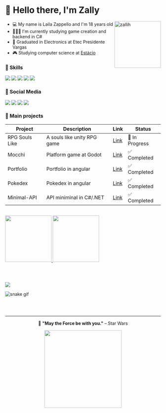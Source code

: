 # 💜 Hello there, I'm Zally

<div>
<img align="right" alt="zallih" width="150" src="https://github.com/zallih/Images/blob/main/zally.png?raw=true">
  
- 💻 My name is Laila Zappello and I'm 18 years old <br>
- 👩🏽‍💻 I'm currently studying game creation and backend in C#<br>
- 📖 Graduated in Electronics at Etec Presidente Vargas <br> 
- 🎮 Studying computer science at <a href= "https://estacio.br/">Estácio</a>
</div>
<div>
    <h3>💜 Skills</h3>
    <img src="https://img.shields.io/badge/.NET-5C2D91?style=for-the-badge&logo=.net&logoColor=white" />
    <img src="https://img.shields.io/badge/Angular-DD0031?style=for-the-badge&logo=angular&logoColor=white" />
    <img src="https://img.shields.io/badge/C%23-239120?style=for-the-badge&logo=c-sharp&logoColor=white" />
    <img src="https://img.shields.io/badge/Linux-000?style=for-the-badge&logo=linux&logoColor=FCC624" />
    <img src="https://img.shields.io/badge/GIT-E44C30?style=for-the-badge&logo=git&logoColor=white" />
<br />
    <h3>💜 Social Media</h3>
    <a href="https://www.instagram.com/zzappiello.o/"><img src="https://img.shields.io/badge/-Instagram-%23E4405F?style=for-the-badge&logo=instagram&logoColor=white" /></a>
    <a href="mailto:lailazappiello90@gmail.com"><img src="https://img.shields.io/badge/Gmail-333333?style=for-the-badge&logo=gmail&logoColor=red" /></a>
    <a href="https://wa.me/5511981642627"><img src="https://img.shields.io/badge/WhatsApp-25D366?style=for-the-badge&logo=whatsapp&logoColor=white" /></a>
    <a href="https://www.linkedin.com/in/laila-zappiello/" target="_blank"><img src="https://img.shields.io/badge/-LinkedIn-%230077B5?style=for-the-badge&logo=linkedin&logoColor=white" target="_blank"></a> 
<br />
    <h3>💜 Main projects</h3>

<table>
  <thead>
    <tr>
      <th>Project</th>
      <th>Description</th>
      <th>Link</th>
      <th>Status</th>
    </tr>
  </thead>
  <tbody>
    <tr>
      <td>RPG Souls Like</td>
      <td>A souls like unity RPG game</td>
      <td><a href="https://github.com/zallih/Souls-Like">Link</a></td>
      <td>🚧 In Progress</td> 
    </tr>
    <tr>
      <td>Mocchi</td>
      <td>Platform game at Godot</td>
      <td><a href="https://github.com/zallih/Mocchi">Link</a></td>
      <td>✅ Completed</td>
    </tr>
    <tr>
      <td>Portfolio</td>
      <td>Portfolio in angular</td>
      <td><a href="https://portfolio-zallih.vercel.app/">Link</a></td>
      <td>✅ Completed</td>
    </tr>
    <tr>
      <td>Pokedex</td>
      <td>Pokedex in angular</td>
      <td><a href="https://poke-dex-zeta.vercel.app/">Link</a></td>
      <td>✅ Completed</td>
    </tr>
    <tr>
      <td>Minimal-API</td>
      <td>API miniminal in C#/.NET</td>
      <td><a href="https://github.com/ZallyS2/minimal-api">Link</a></td>
      <td>✅ Completed</td>
    </tr>
    
  </tbody>
</table>

<br />
<div>
  <a href ="https://github.com/zallih">
    <img height="150em" src="https://github-readme-stats.vercel.app/api/top-langs/?username=ZallyS2&layout=compact&langs_count=7&theme=tokyonight"/>
    <img height="150em" src="https://github-readme-stats.vercel.app/api?username=ZallyS2&show_icons=true&theme=tokyonight"/>
  </a>
</div>

<br /><br />

</div>

<img src="https://github-profile-trophy.vercel.app/?username=ZallyS2&theme=tokyonight&no-bg=true" />

![snake gif](https://github.com/ZallyS2/ZallyS2/blob/output/github-contribution-grid-snake.svg)

</div>

<br /><br />

<hr>

<p align="center">
  🌌 <strong>"May the Force be with you."</strong> – Star Wars
</p>
<p align="center">
<img src="https://github.com/zallih/Images/blob/main/Jedi%20grogu%F0%9F%92%9A.jpeg?raw=true" width="250px" />
</p>
